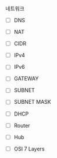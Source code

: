 네트워크
- [ ] DNS
- [ ] NAT
- [ ] CIDR
- [ ] IPv4
- [ ] IPv6
- [ ] GATEWAY
- [ ] SUBNET
- [ ] SUBNET MASK
- [ ] DHCP
- [ ] Router
- [ ] Hub
- [ ] OSI 7 Layers

